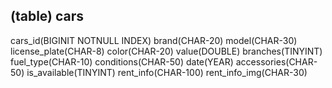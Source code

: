 ## (table) cars

cars_id(BIGINIT NOTNULL INDEX) brand(CHAR-20) model(CHAR-30) license_plate(CHAR-8) color(CHAR-20) value(DOUBLE) branches(TINYINT) fuel_type(CHAR-10) conditions(CHAR-50) date(YEAR)
accessories(CHAR-50) is_available(TINYINT) rent_info(CHAR-100) rent_info_img(CHAR-30)